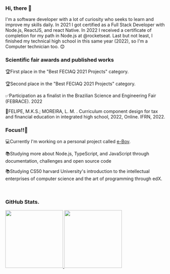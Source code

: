 
  <h3>Hi, there 👋</h3>

  <p>I'm a software developer with a lot of curiosity who seeks to learn and improve my skills daily. In 2021 I got certified as a Full Stack Developer with Node.js, ReactJS, and react Native. In 2022 I received a certificate of completion for my path in Node.js at @rocketseat. Last but not least, I finished my technical high school in this same year (2022), so I'm a Computer technician too. 😊</p>
  
  <h3>Scientific fair awards and published works</h3>
  <p>🏆First place in the "Best FECIAQ 2021 Projects" category.</p>
  <p>🏆Second place in the "Best FECIAQ 2021 Projects" category.</p>
  <p>✅Participation as a finalist in the Brazilian Science and Engineering Fair (FEBRACE). 2022</p>
  <p>📜FELIPE, M.K.S.; MOREIRA, L. M. . Curriculum component design for tax and financial education in integrated high school, 2022, Online. IFRN, 2022.</p>
  
  <h3>Focus!!💢</h3>
  
  <p>💻Currently I'm working on a personal project called <a href="http://ebov.vercel.app/">e-Bov</a>.</p>
  <p>📚Studying more about Node.js, TypeScript, and JavaScript through documentation, challenges and open source code</p>
  <p>📚Studying CS50 harvard University's introduction to the intellectual enterprises of computer science and the art of programming through edX.</p>
  

  
  <br/>

  <h3>GitHub Stats.</h3>

<a href="https://github.com/MatheusKael"> 

  <img height="180em" src="https://github-readme-stats-chi-two-98.vercel.app/api?username=MatheusKael&show_icons=true&theme=tokyonight&include_all_commits=true?count_private=true"/>
  <img height="180em" src="https:/github-readme-stats-chi-two-98.vercel.app/api/top-langs/?username=MatheusKael&show_icons=true&theme=tokyonight&include_all_commits=true?count_private=true&layout=compact"/>
  
